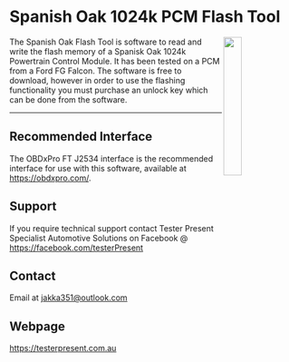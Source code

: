 # Spanish Oak 1024k PCM Flash Tool



<img src="https://github.com/user-attachments/assets/43a38fd5-3ccb-4d68-9ff8-fa1d7500c8fd" width="25%" height="25%" align="right"/>
The Spanish Oak Flash Tool is software to read and write the flash memory of a Spanisk Oak 1024k Powertrain Control Module. It has been tested on a PCM from a Ford FG Falcon. The software is free to download, however in order to use the flashing functionality you must purchase an unlock key which can be done from the software. 

***
## Recommended Interface
The OBDxPro FT J2534 interface is the recommended interface for use with this software, available at https://obdxpro.com/.

## Support
If you require technical support contact Tester Present Specialist Automotive Solutions on Facebook @ https://facebook.com/testerPresent

## Contact
Email at jakka351@outlook.com

## Webpage
https://testerpresent.com.au
